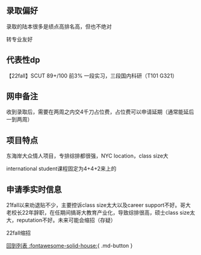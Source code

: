 ## 录取偏好

录取的陆本很多是绩点高排名高，但也不绝对

转专业友好

## 代表性dp

【22fall】SCUT 89+/100 前3% 一段实习，三段国内科研（T101 G321）

## 网申备注
收到录取后，需要在两周之内交4千刀占位费，占位费可以申请延期（通常能延后一到两周）

## 项目特点
东海岸大众情人项目，专排综排都很强，NYC location，class size大

international student课程固定为4+4+2来上的

## 申请季实时信息
21fall以来劝退贴不少，主要控诉class size太大以及career support不好。哥大老校长22年辞职，在任期间搞哥大教育产业化，导致综排很高，硕士class size太大，reputation不好。未来可能会缩招（存疑）

22fall缩招

[回到列表 :fontawesome-solid-house:](选校梯度.md){ .md-button }
